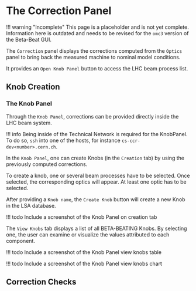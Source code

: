 # The Correction Panel

!!! warning "Incomplete"
    This page is a placeholder and is not yet complete.
    Information here is outdated and needs to be revised for the `omc3` version of the Beta-Beat GUI.

The `Correction` panel displays the corrections computed from the `Optics` panel to bring back the measured machine to nominal model conditions.

It provides an `Open Knob Panel` button to access the LHC beam process list.

## Knob Creation

### The Knob Panel

Through the `Knob Panel`, corrections can be provided directly inside the LHC beam system.

!!! info
    Being inside of the Technical Network is required for the KnobPanel.
    To do so, `ssh` into one of the hosts, for instance `cs-ccr-dev<number>.cern.ch`.

In the `Knob Panel`, one can create Knobs (in the `Creation` tab) by using the previously computed corrections.

To create a knob, one or several beam processes have to be selected.
Once selected, the corresponding optics will appear.
At least one optic has to be selected.

After providing a `Knob name`, the `Create Knob` button will create a new Knob in the LSA database.

!!! todo
    Include a screenshot of the Knob Panel on creation tab

The `View Knobs` tab displays a list of all BETA-BEATING Knobs.
By selecting one, the user can examine or visualize the values attributed to each component.

!!! todo
    Include a screenshot of the Knob Panel view knobs table

!!! todo
    Include a screenshot of the Knob Panel view knobs chart

## Correction Checks
